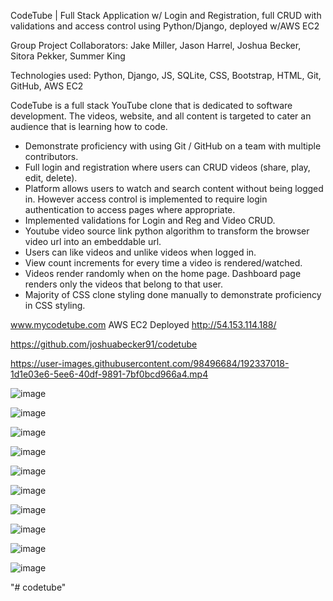 CodeTube | Full Stack Application w/ Login and Registration, full CRUD with validations and access control using Python/Django, deployed w/AWS EC2

Group Project Collaborators: Jake Miller, Jason Harrel, Joshua Becker, Sitora Pekker, Summer King

Technologies used: Python, Django, JS, SQLite, CSS, Bootstrap, HTML, Git, GitHub, AWS EC2

CodeTube is a full stack YouTube clone that is dedicated to software development. The videos, website, and all content is targeted to cater an audience that is learning how to code.

- Demonstrate proficiency with using Git / GitHub on a team with multiple contributors.
- Full login and registration where users can CRUD videos (share, play, edit, delete).
- Platform allows users to watch and search content without being logged in. However access control is implemented to require login authentication to access pages where appropriate. 
- Implemented validations for Login and Reg and Video CRUD.
- Youtube video source link python algorithm to transform the browser video url into an embeddable url.
- Users can like videos and unlike videos when logged in.
- View count increments for every time a video is rendered/watched.
- Videos render randomly when on the home page. Dashboard page renders only the videos that belong to that user.
- Majority of CSS clone styling done manually to demonstrate proficiency in CSS styling.

www.mycodetube.com
AWS EC2 Deployed http://54.153.114.188/

https://github.com/joshuabecker91/codetube


https://user-images.githubusercontent.com/98496684/192337018-1d1e03e6-5ee6-40df-9891-7bf0bcd966a4.mp4

![image](https://user-images.githubusercontent.com/98496684/191837282-214d6ac6-f4b1-45d1-961e-288f99bcd903.png)

![image](https://user-images.githubusercontent.com/98496684/191837362-59bb357c-58f9-44c0-b474-8c547986ce1d.png)

![image](https://user-images.githubusercontent.com/98496684/191838104-a54df0d8-bef6-41e7-ae45-578482f718e7.png)

![image](https://user-images.githubusercontent.com/98496684/191837997-4de3059d-2160-4938-a700-d32f45b043aa.png)

![image](https://user-images.githubusercontent.com/98496684/191837466-3eeb3ccc-2435-494f-9862-b04decf4001e.png)

![image](https://user-images.githubusercontent.com/98496684/191837524-e4c7ad06-a814-484d-b6fd-b72a45ee402e.png)

![image](https://user-images.githubusercontent.com/98496684/191838371-235f8e37-6240-41bf-827c-e6471b985ebe.png)

![image](https://user-images.githubusercontent.com/98496684/191837806-db7a9894-3a8a-4d2e-8a2a-13f53bc11a94.png)

![image](https://user-images.githubusercontent.com/98496684/191837918-237d19a6-02ef-49de-bd26-cd3967a33563.png)

![image](https://user-images.githubusercontent.com/98496684/191837944-0cd740c9-47e7-47e0-964d-92f6cc83f20b.png)

"# codetube" 
